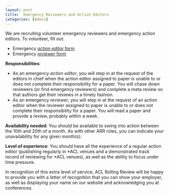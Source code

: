 ```yaml
---
layout: post
title:  Emergency Reviewers and Action Editors
categories: [Admin]
---
```


We are recruiting volunteer emergency reviewers and emergency action editors. To volunteer, fill out:
* Emergency [*action editor* form](https://forms.office.com/Pages/ResponsePage.aspx?id=9028kaqAQ0OMdrEjlJf7WXcpizsAwgRHnquEMJ-wjU5UMFlINUlXRldFSEZZS0pMTzdCV0tMTEVNSS4u)
* Emergency [*reviewer* form](https://forms.office.com/Pages/ResponsePage.aspx?id=9028kaqAQ0OMdrEjlJf7WXcpizsAwgRHnquEMJ-wjU5UNzgxRTdFVVpIUDQxTFRDMVVFWlkyRlU0RS4u)

**Responsibilities**: 
* As an emergency *action editor*, you will step in at the request of the editors in chief when the action editor assigned to paper is unable to or does not complete their responsibility for a paper. You will chase down reviewers (or find emergency reviewers) and complete a meta review so that authors get their reviews in a timely fashion.
* As an emergency *reviewer*, you will step in at the request of an action editor when the reviewer assigned to paper is unable to or does not complete their responsibility for a paper. You will read a paper and provide a review, probably within a week.

**Availability needed**: You should be available to swing into action between the 10th and 20th of a month. As with other ARR roles, you can indicate your unavailability for any given month(s).

**Level of experience**: You should have all the experience of a regular action editor (publishing regularly in *ACL venues and a demonstrated track record of reviewing for *ACL venues), as well as the ability to focus under time pressure.

In recognition of this extra level of service, ACL Rolling Review will be happy to provide you with a letter of recognition that you can show your employer, as well as displaying your name on our website and acknowledging you at conferences.
